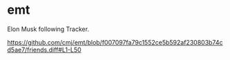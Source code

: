 # emt
Elon Musk following Tracker.

https://github.com/cmj/emt/blob/f007097fa79c1552ce5b592af230803b74cd5ae7/friends.diff#L1-L50
